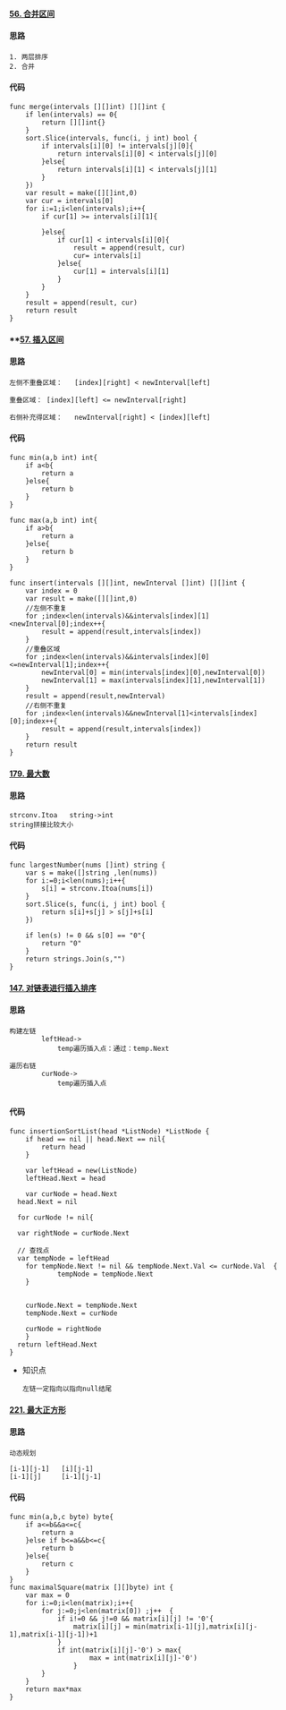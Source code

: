 #### [56. 合并区间](https://leetcode-cn.com/problems/merge-intervals/)

#### 思路

```
1. 两层排序
2. 合并
```

#### 代码

```
func merge(intervals [][]int) [][]int {
	if len(intervals) == 0{
		return [][]int{}
	}
	sort.Slice(intervals, func(i, j int) bool {
		if intervals[i][0] != intervals[j][0]{
			return intervals[i][0] < intervals[j][0]
		}else{
			return intervals[i][1] < intervals[j][1]
		}
	})
	var result = make([][]int,0)
	var cur = intervals[0]
	for i:=1;i<len(intervals);i++{
		if cur[1] >= intervals[i][1]{

		}else{
			if cur[1] < intervals[i][0]{
				result = append(result, cur)
				cur= intervals[i]
			}else{
				cur[1] = intervals[i][1]
			}
		}
	}
	result = append(result, cur)
	return result
}
```

#### **[57. 插入区间](https://leetcode-cn.com/problems/insert-interval/)

#### 思路

```
左侧不重叠区域：   [index][right] < newInterval[left]

重叠区域： [index][left] <= newInterval[right]

右侧补充得区域：   newInterval[right] < [index][left] 
```

#### 代码

```
func min(a,b int) int{
    if a<b{
        return a
    }else{
        return b
    }
}

func max(a,b int) int{
    if a>b{
        return a
    }else{
        return b
    }
}

func insert(intervals [][]int, newInterval []int) [][]int {
    var index = 0
    var result = make([][]int,0)
    //左侧不重复
    for ;index<len(intervals)&&intervals[index][1]<newInterval[0];index++{
        result = append(result,intervals[index])
    }
    //重叠区域
    for ;index<len(intervals)&&intervals[index][0]<=newInterval[1];index++{
        newInterval[0] = min(intervals[index][0],newInterval[0])
        newInterval[1] = max(intervals[index][1],newInterval[1])
    }
    result = append(result,newInterval)
    //右侧不重复
    for ;index<len(intervals)&&newInterval[1]<intervals[index][0];index++{
        result = append(result,intervals[index])
    }
    return result
}
```

#### [179. 最大数](https://leetcode-cn.com/problems/largest-number/)

#### 思路

```
strconv.Itoa   string->int
string拼接比较大小
```

#### 代码

```
func largestNumber(nums []int) string {
	var s = make([]string ,len(nums))
	for i:=0;i<len(nums);i++{
		s[i] = strconv.Itoa(nums[i])
	}
	sort.Slice(s, func(i, j int) bool {
		return s[i]+s[j] > s[j]+s[i]
	})

    if len(s) != 0 && s[0] == "0"{
		return "0"
	}
	return strings.Join(s,"")
}
```

#### [147. 对链表进行插入排序](https://leetcode-cn.com/problems/insertion-sort-list/)

#### 思路

```
构建左链
		leftHead->
			temp遍历插入点：通过：temp.Next

遍历右链
		curNode->
			temp遍历插入点
			

```

#### 代码

```
func insertionSortList(head *ListNode) *ListNode {
	if head == nil || head.Next == nil{
		return head
	}
	
	var leftHead = new(ListNode)
	leftHead.Next = head
    
	var curNode = head.Next
  head.Next = nil

  for curNode != nil{
		
  var rightNode = curNode.Next
    
  // 查找点
  var tempNode = leftHead
	for tempNode.Next != nil && tempNode.Next.Val <= curNode.Val  {
			tempNode = tempNode.Next
	}
        
    
	curNode.Next = tempNode.Next
	tempNode.Next = curNode
        
	curNode = rightNode
	}
  return leftHead.Next
}
```

- 知识点

    ```
    左链一定指向以指向null结尾
    ```

    

#### [221. 最大正方形](https://leetcode-cn.com/problems/maximal-square/)

#### 思路

```
动态规划

[i-1][j-1]   [i][j-1]
[i-1][j]     [i-1][j-1]
```

#### 代码

```
func min(a,b,c byte) byte{
	if a<=b&&a<=c{
		return a
	}else if b<=a&&b<=c{
		return b
	}else{
		return c
	}
}
func maximalSquare(matrix [][]byte) int {
	var max = 0
	for i:=0;i<len(matrix);i++{
		for j:=0;j<len(matrix[0]) ;j++  {
			if i!=0 && j!=0 && matrix[i][j] != '0'{
				matrix[i][j] = min(matrix[i-1][j],matrix[i][j-1],matrix[i-1][j-1])+1
			}
            if int(matrix[i][j]-'0') > max{
					max = int(matrix[i][j]-'0') 
				}
		}
	}
	return max*max
}
```

